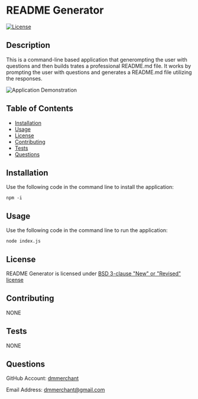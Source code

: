 # README Generator
  [![License](https://img.shields.io/badge/License-BSD_3--Clause-blue.svg)](https://opensource.org/licenses/BSD-3-Clause)
    

## Description

This is a command-line based application that generompting the user with questions and then builds trates a professional README.md file. It works by prompting the user with questions and generates a README.md file utilizing the responses.

![Application Demonstration](./assets/media/README%20Generator%20Demonstration.gif)

## Table of Contents

- [Installation](#installation)
- [Usage](#usage)
- [License](#license)
- [Contributing](#contributing)
- [Tests](#tests)
- [Questions](#questions)


## Installation

Use the following code in the command line to install the application:

    npm -i

## Usage

Use the following code in the command line to run the application:

    node index.js


## License
    
README Generator is licensed under [BSD 3-clause "New" or "Revised" license]((https://opensource.org/licenses/BSD-3-Clause))

    
## Contributing

NONE

## Tests

NONE

## Questions

GitHub Account:  [dmmerchant](https://github.com/dmmerchant)

Email Address: dmmerchant@gmail.com


